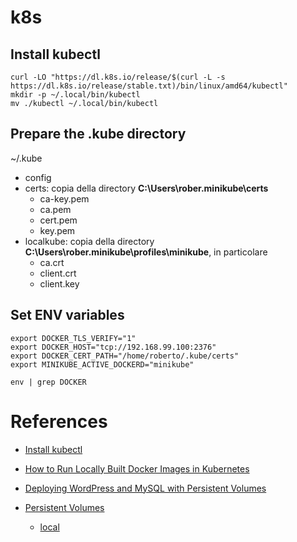 
# k8s

## Install kubectl

```
curl -LO "https://dl.k8s.io/release/$(curl -L -s https://dl.k8s.io/release/stable.txt)/bin/linux/amd64/kubectl"
mkdir -p ~/.local/bin/kubectl
mv ./kubectl ~/.local/bin/kubectl
```

## Prepare the .kube directory

~/.kube

- config
- certs: copia della directory **C:\Users\rober\.minikube\certs**
  - ca-key.pem
  - ca.pem
  - cert.pem
  - key.pem
- localkube: copia della directory **C:\Users\rober\.minikube\profiles\minikube**, in particolare
  - ca.crt
  - client.crt
  - client.key

## Set ENV variables

```
export DOCKER_TLS_VERIFY="1"
export DOCKER_HOST="tcp://192.168.99.100:2376"
export DOCKER_CERT_PATH="/home/roberto/.kube/certs"
export MINIKUBE_ACTIVE_DOCKERD="minikube"

env | grep DOCKER
```


# References

- [Install kubectl](https://kubernetes.io/docs/tasks/tools/install-kubectl/)
- [How to Run Locally Built Docker Images in Kubernetes](https://medium.com/swlh/how-to-run-locally-built-docker-images-in-kubernetes-b28fbc32cc1d)
- [Deploying WordPress and MySQL with Persistent Volumes](https://kubernetes.io/docs/tutorials/stateful-application/mysql-wordpress-persistent-volume/)

- [Persistent Volumes](https://kubernetes.io/docs/concepts/storage/persistent-volumes/)
  - [local](https://kubernetes.io/docs/concepts/storage/volumes/#local)
